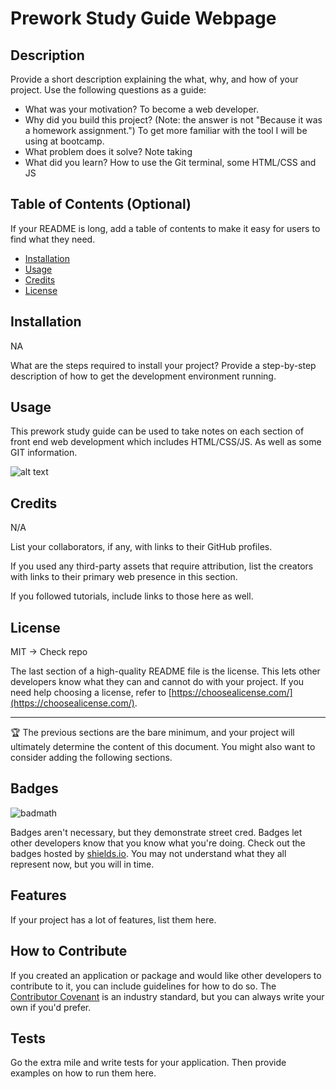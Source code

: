 # Prework Study Guide Webpage

## Description

Provide a short description explaining the what, why, and how of your project. Use the following questions as a guide:

- What was your motivation? To become a web developer.
- Why did you build this project? (Note: the answer is not "Because it was a homework assignment.") To get more familiar with the tool I will be using at bootcamp.
- What problem does it solve? Note taking
- What did you learn? How to use the Git terminal, some HTML/CSS and JS

## Table of Contents (Optional)

If your README is long, add a table of contents to make it easy for users to find what they need.

- [Installation](#installation)
- [Usage](#usage)
- [Credits](#credits)
- [License](#license)

## Installation

NA

What are the steps required to install your project? Provide a step-by-step description of how to get the development environment running.

## Usage

This prework study guide can be used to take notes on each section of front end web development which includes HTML/CSS/JS. As well as some GIT information.

![alt text](assets/images/screenshot.png)

## Credits

N/A

List your collaborators, if any, with links to their GitHub profiles.

If you used any third-party assets that require attribution, list the creators with links to their primary web presence in this section.

If you followed tutorials, include links to those here as well.

## License

MIT -> Check repo

The last section of a high-quality README file is the license. This lets other developers know what they can and cannot do with your project. If you need help choosing a license, refer to [https://choosealicense.com/](https://choosealicense.com/).

---

🏆 The previous sections are the bare minimum, and your project will ultimately determine the content of this document. You might also want to consider adding the following sections.

## Badges

![badmath](https://img.shields.io/github/languages/top/nielsenjared/badmath)

Badges aren't necessary, but they demonstrate street cred. Badges let other developers know that you know what you're doing. Check out the badges hosted by [shields.io](https://shields.io/). You may not understand what they all represent now, but you will in time.

## Features

If your project has a lot of features, list them here.

## How to Contribute

If you created an application or package and would like other developers to contribute to it, you can include guidelines for how to do so. The [Contributor Covenant](https://www.contributor-covenant.org/) is an industry standard, but you can always write your own if you'd prefer.

## Tests

Go the extra mile and write tests for your application. Then provide examples on how to run them here.
